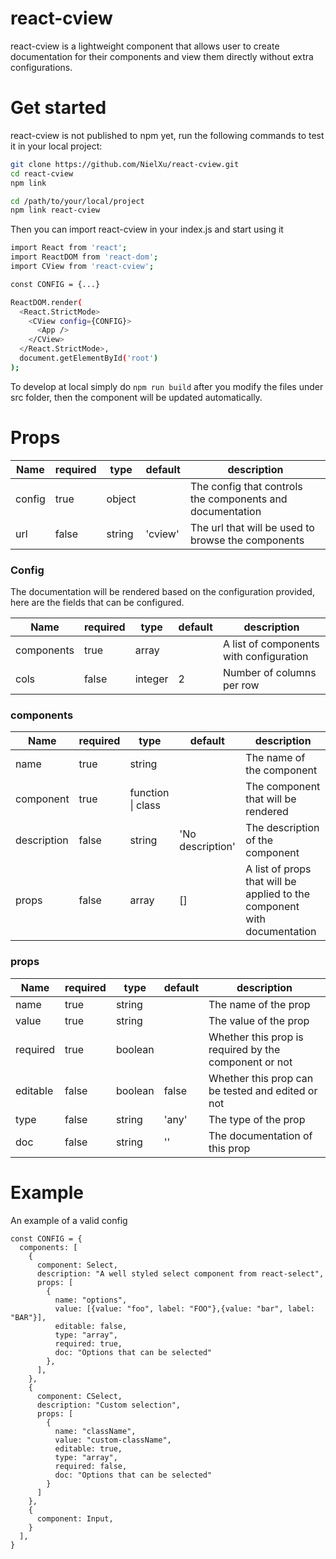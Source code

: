 # react-cview
react-cview is a lightweight component that allows user to create documentation for their components and view them directly without extra configurations.

# Get started
react-cview is not published to npm yet, run the following commands to test it in your local project:

```sh
git clone https://github.com/NielXu/react-cview.git
cd react-cview
npm link

cd /path/to/your/local/project
npm link react-cview
```

Then you can import react-cview in your index.js and start using it

```sh
import React from 'react';
import ReactDOM from 'react-dom';
import CView from 'react-cview';

const CONFIG = {...}

ReactDOM.render(
  <React.StrictMode>
    <CView config={CONFIG}>
      <App />
    </CView>
  </React.StrictMode>,
  document.getElementById('root')
);
```

To develop at local simply do `npm run build` after you modify the files under src folder, then the component will be updated automatically.


# Props
|Name|required|type|default|description|
|---|---|---|---|---|
|config|true|object||The config that controls the components and documentation
|url|false|string|'cview'|The url that will be used to browse the components

### Config
The documentation will be rendered based on the configuration provided, here are the fields that can be configured.

|Name|required|type|default|description|
|---|---|---|---|---|
|components|true|array||A list of components with configuration
|cols|false|integer|2|Number of columns per row

### components
|Name|required|type|default|description|
|---|---|---|---|---|
|name|true|string||The name of the component
|component|true|function \| class||The component that will be rendered
|description|false|string|'No description'|The description of the component
|props|false|array|[]|A list of props that will be applied to the component with documentation

### props
|Name|required|type|default|description|
|---|---|---|---|---|
|name|true|string||The name of the prop
|value|true|string||The value of the prop
|required|true|boolean||Whether this prop is required by the component or not
|editable|false|boolean|false|Whether this prop can be tested and edited or not
|type|false|string|'any'|The type of the prop
|doc|false|string|''|The documentation of this prop

# Example
An example of a valid config

```
const CONFIG = {
  components: [
    {
      component: Select,
      description: "A well styled select component from react-select",
      props: [
        {
          name: "options",
          value: [{value: "foo", label: "FOO"},{value: "bar", label: "BAR"}],
          editable: false,
          type: "array",
          required: true,
          doc: "Options that can be selected"
        },
      ],
    },
    {
      component: CSelect,
      description: "Custom selection",
      props: [
        {
          name: "className",
          value: "custom-className",
          editable: true,
          type: "array",
          required: false,
          doc: "Options that can be selected"
        }
      ]
    },
    {
      component: Input,
    }
  ],
}
```

